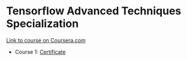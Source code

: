 # Tensorflow Advanced Techniques Specialization
[Link to course on Coursera.com](https://www.coursera.org/specializations/tensorflow-advanced-techniques)


- Course 1: [Certificate](https://github.com/daniel998877/tensorflow-advanced-techniques-specialization/blob/main/Course%201/Certificate%20Course%201%20TF%20Adv%20Techniques%20Spec.pdf)

